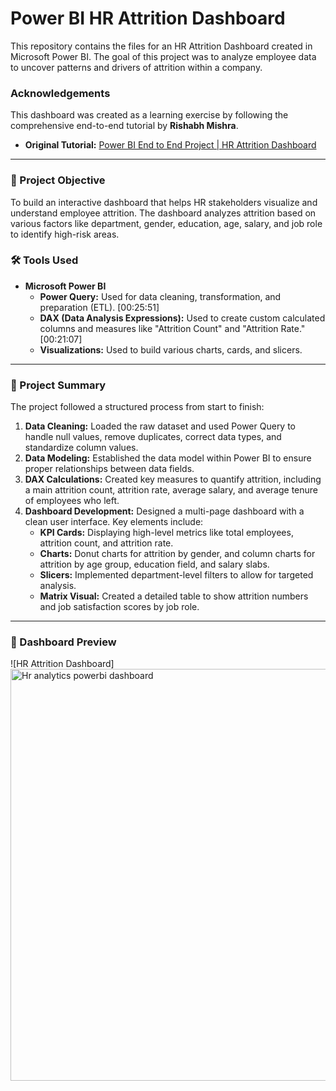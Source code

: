 # Power BI HR Attrition Dashboard

This repository contains the files for an HR Attrition Dashboard created in Microsoft Power BI. The goal of this project was to analyze employee data to uncover patterns and drivers of attrition within a company.

### Acknowledgements

This dashboard was created as a learning exercise by following the comprehensive end-to-end tutorial by **Rishabh Mishra**.

* **Original Tutorial:** [Power BI End to End Project | HR Attrition Dashboard](https://www.youtube.com/watch?v=j4xlVLgsmNQ)

---

### 🎯 Project Objective

To build an interactive dashboard that helps HR stakeholders visualize and understand employee attrition. The dashboard analyzes attrition based on various factors like department, gender, education, age, salary, and job role to identify high-risk areas. 

### 🛠️ Tools Used

* **Microsoft Power BI**
    * **Power Query:** Used for data cleaning, transformation, and preparation (ETL). [00:25:51]
    * **DAX (Data Analysis Expressions):** Used to create custom calculated columns and measures like "Attrition Count" and "Attrition Rate." [00:21:07]
    * **Visualizations:** Used to build various charts, cards, and slicers.

---

### 📖 Project Summary

The project followed a structured process from start to finish:

1.  **Data Cleaning:** Loaded the raw dataset and used Power Query to handle null values, remove duplicates, correct data types, and standardize column values. 
2.  **Data Modeling:** Established the data model within Power BI to ensure proper relationships between data fields.
3.  **DAX Calculations:** Created key measures to quantify attrition, including a main attrition count, attrition rate, average salary, and average tenure of employees who left.
4.  **Dashboard Development:** Designed a multi-page dashboard with a clean user interface. Key elements include:
    * **KPI Cards:** Displaying high-level metrics like total employees, attrition count, and attrition rate. 
    * **Charts:** Donut charts for attrition by gender, and column charts for attrition by age group, education field, and salary slabs. 
    * **Slicers:** Implemented department-level filters to allow for targeted analysis. 
    * **Matrix Visual:** Created a detailed table to show attrition numbers and job satisfaction scores by job role. 


---

### 📸 Dashboard Preview

![HR Attrition Dashboard]
<img width="1154" height="659" alt="Hr analytics powerbi dashboard" src="https://github.com/user-attachments/assets/b2ce81c2-9739-4cc8-937d-ae974397ac56" />
